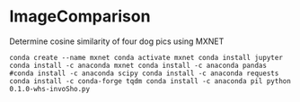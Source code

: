 # ImageComparison
Determine cosine similarity of four dog pics using MXNET

`
conda create --name mxnet
conda activate mxnet
conda install jupyter
conda install -c anaconda mxnet
conda install -c anaconda pandas 
#conda install -c anaconda scipy
conda install -c anaconda requests 
conda install -c conda-forge tqdm
conda install -c anaconda pil
python 0.1.0-whs-invoSho.py 
`
